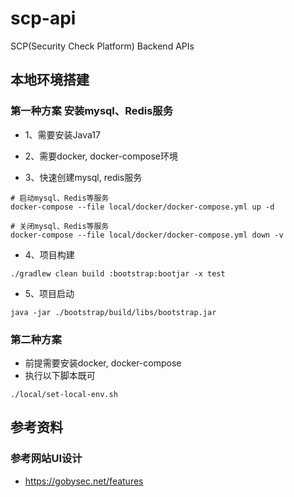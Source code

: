 # scp-api

SCP(Security Check Platform) Backend APIs

## 本地环境搭建

### 第一种方案 安装mysql、Redis服务

* 1、需要安装Java17
* 2、需要docker, docker-compose环境

* 3、快速创建mysql, redis服务

```shell
# 启动mysql、Redis等服务
docker-compose --file local/docker/docker-compose.yml up -d

# 关闭mysql、Redis等服务
docker-compose --file local/docker/docker-compose.yml down -v
```

* 4、项目构建

```shell
./gradlew clean build :bootstrap:bootjar -x test
```

* 5、项目启动

```shell
java -jar ./bootstrap/build/libs/bootstrap.jar
```

### 第二种方案

* 前提需要安装docker, docker-compose
* 执行以下脚本既可

```shell
./local/set-local-env.sh
```

## 参考资料

### 参考网站UI设计

* https://gobysec.net/features